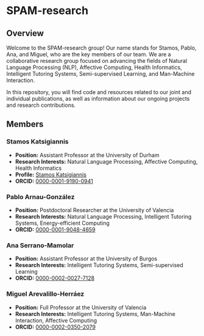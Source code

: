 # SPAM-research

## Overview

Welcome to the SPAM-research group! Our name stands for Stamos, Pablo, Ana, and Miguel, who are the key members of our team. We are a collaborative research group focused on advancing the fields of Natural Language Processing (NLP), Affective Computing, Health Informatics, Intelligent Tutoring Systems, Semi-supervised Learning, and Man-Machine Interaction.

In this repository, you will find code and resources related to our joint and individual publications, as well as information about our ongoing projects and research contributions.

## Members

### Stamos Katsigiannis
- **Position:** Assistant Professor at the University of Durham
- **Research Interests:** Natural Language Processing, Affective Computing, Health Informatics
- **Profile:** [Stamos Katsigiannis](https://www.durham.ac.uk/staff/stamos-katsigiannis/)
- **ORCID:** [0000-0001-9190-0941](https://orcid.org/0000-0001-9190-0941)

### Pablo Arnau-González
- **Position:** Postdoctoral Researcher at the University of Valencia
- **Research Interests:** Natural Language Processing, Intelligent Tutoring Systems, Energy-efficient Computing
- **ORCID:** [0000-0001-9048-4659](https://orcid.org/0000-0001-9048-4659)

### Ana Serrano-Mamolar
- **Position:** Assistant Professor at the University of Burgos
- **Research Interests:** Intelligent Tutoring Systems, Semi-supervised Learning
- **ORCID:** [0000-0002-0027-7128](https://orcid.org/0000-0002-0027-7128)

### Miguel Arevalillo-Herráez
- **Position:** Full Professor at the University of Valencia
- **Research Interests:** Intelligent Tutoring Systems, Man-Machine Interaction, Affective Computing
- **ORCID:** [0000-0002-0350-2079](https://orcid.org/0000-0002-0350-2079)
